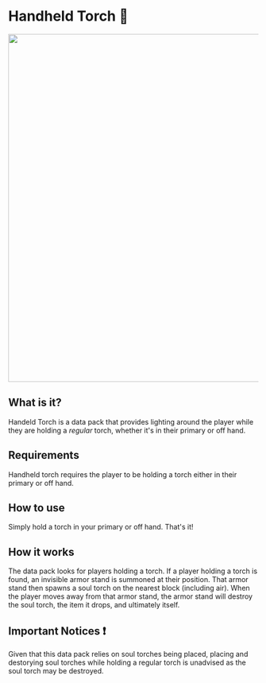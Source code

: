 # Handheld Torch 🔦
<div align="center">
<img src="https://user-images.githubusercontent.com/42879674/177266148-766cea30-569d-40c7-bc4f-ce3908eb0a33.png" width="700"/>
</div>

## What is it?
Handeld Torch is a data pack that provides lighting around the player while they are holding a <em>regular</em> torch, whether it's in their primary or off hand.

## Requirements
Handheld torch requires the player to be holding a torch either in their primary or off hand.

## How to use
Simply hold a torch in your primary or off hand. That's it!

## How it works
The data pack looks for players holding a torch. If a player holding a torch is found, an invisible armor stand is summoned at their position. That armor stand then spawns a soul torch on the nearest block (including air). When the player moves away from that armor stand, the armor stand will destroy the soul torch, the item it drops, and ultimately itself.

## Important Notices ❗
Given that this data pack relies on soul torches being placed, placing and destorying soul torches while holding a regular torch is unadvised as the soul torch may be destroyed.
